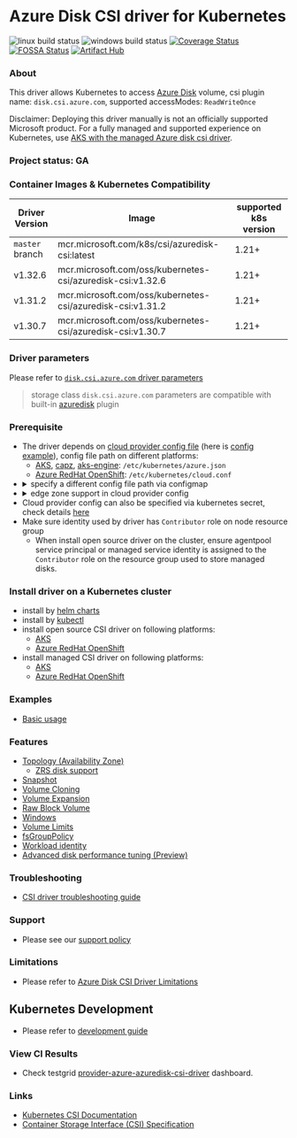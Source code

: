 # Azure Disk CSI driver for Kubernetes

![linux build status](https://github.com/kubernetes-sigs/azuredisk-csi-driver/actions/workflows/linux.yml/badge.svg)
![windows build status](https://github.com/kubernetes-sigs/azuredisk-csi-driver/actions/workflows/windows.yml/badge.svg)
[![Coverage Status](https://coveralls.io/repos/github/kubernetes-sigs/azuredisk-csi-driver/badge.svg?branch=master)](https://coveralls.io/github/kubernetes-sigs/azuredisk-csi-driver?branch=master)
[![FOSSA Status](https://app.fossa.io/api/projects/git%2Bgithub.com%2Fkubernetes-sigs%2Fazuredisk-csi-driver.svg?type=shield)](https://app.fossa.io/projects/git%2Bgithub.com%2Fkubernetes-sigs%2Fazuredisk-csi-driver?ref=badge_shield)
[![Artifact Hub](https://img.shields.io/endpoint?url=https://artifacthub.io/badge/repository/azuredisk-csi-driver)](https://artifacthub.io/packages/search?repo=azuredisk-csi-driver)

### About
This driver allows Kubernetes to access [Azure Disk](https://azure.microsoft.com/en-us/services/storage/disks/) volume, csi plugin name: `disk.csi.azure.com`, supported accessModes: `ReadWriteOnce`

Disclaimer: Deploying this driver manually is not an officially supported Microsoft product. For a fully managed and supported experience on Kubernetes, use [AKS with the managed Azure disk csi driver](https://learn.microsoft.com/en-us/azure/aks/azure-disk-csi).

### Project status: GA

### Container Images & Kubernetes Compatibility
|Driver Version  |Image                                                      | supported k8s version |
|----------------|-----------------------------------------------------------|-----------------------|
|`master` branch |mcr.microsoft.com/k8s/csi/azuredisk-csi:latest             | 1.21+                 |
|v1.32.6         |mcr.microsoft.com/oss/kubernetes-csi/azuredisk-csi:v1.32.6 | 1.21+                 |
|v1.31.2         |mcr.microsoft.com/oss/kubernetes-csi/azuredisk-csi:v1.31.2 | 1.21+                 |
|v1.30.7         |mcr.microsoft.com/oss/kubernetes-csi/azuredisk-csi:v1.30.7 | 1.21+                 |

### Driver parameters

Please refer to [`disk.csi.azure.com` driver parameters](./docs/driver-parameters.md)
> storage class `disk.csi.azure.com` parameters are compatible with built-in [azuredisk](https://kubernetes.io/docs/concepts/storage/volumes/#azuredisk) plugin

### Prerequisite

- The driver depends on [cloud provider config file](https://github.com/kubernetes/cloud-provider-azure/blob/master/docs/cloud-provider-config.md) (here is [config example](./deploy/example/azure.json)), config file path on different platforms:
   - [AKS](https://docs.microsoft.com/en-us/azure/aks/), [capz](https://github.com/kubernetes-sigs/cluster-api-provider-azure), [aks-engine](https://github.com/Azure/aks-engine): `/etc/kubernetes/azure.json`
   - [Azure RedHat OpenShift](https://docs.openshift.com/container-platform/4.11/storage/container_storage_interface/persistent-storage-csi-azure.html): `/etc/kubernetes/cloud.conf`
 - <details> <summary>specify a different config file path via configmap</summary></br>create configmap "azure-cred-file" before driver starts up</br><pre>kubectl create configmap azure-cred-file --from-literal=path="/etc/kubernetes/cloud.conf" --from-literal=path-windows="C:\\k\\cloud.conf" -n kube-system</pre></details>
- <details> <summary>edge zone support in cloud provider config</summary></br>`extendedLocationType` and `extendedLocationName` should be added into cloud provider config file, available values of `extendedLocationName` are `attatlanta1`, `attdallas1`, `attnewyork1`, `attdetroit1`</br><pre>```"extendedLocationType": "edgezone","extendedLocationName": "attatlanta1",```</pre></details>
 - Cloud provider config can also be specified via kubernetes secret, check details [here](./docs/read-from-secret.md)
 - Make sure identity used by driver has `Contributor` role on node resource group
   - When install open source driver on the cluster, ensure agentpool service principal or managed service identity is assigned to the `Contributor` role on the resource group used to store managed disks.

### Install driver on a Kubernetes cluster
 - install by [helm charts](./charts)
 - install by [kubectl](./docs/install-azuredisk-csi-driver.md)
 - install open source CSI driver on following platforms:
    - [AKS](./docs/install-driver-on-aks.md)
    - [Azure RedHat OpenShift](https://github.com/ezYakaEagle442/aro-pub-storage/blob/master/setup-store-CSI-driver-azure-disk.md)
 - install managed CSI driver on following platforms:
   - [AKS](https://learn.microsoft.com/en-us/azure/aks/csi-storage-drivers)
   - [Azure RedHat OpenShift](https://docs.openshift.com/container-platform/4.11/storage/container_storage_interface/persistent-storage-csi-azure.html)

### Examples

- [Basic usage](./deploy/example/e2e_usage.md)

### Features

- [Topology (Availability Zone)](./deploy/example/topology)
  - [ZRS disk support](./deploy/example/topology#zrs-disk-support)
- [Snapshot](./deploy/example/snapshot)
- [Volume Cloning](./deploy/example/cloning)
- [Volume Expansion](./deploy/example/resize)
- [Raw Block Volume](./deploy/example/rawblock)
- [Windows](./deploy/example/windows)
- [Volume Limits](./deploy/example/volumelimits)
- [fsGroupPolicy](./deploy/example/fsgroup)
- [Workload identity](./docs/workload-identity.md)
- [Advanced disk performance tuning (Preview)](./docs/perf-profiles.md)

### Troubleshooting

- [CSI driver troubleshooting guide](./docs/csi-debug.md)

### Support

- Please see our [support policy][support-policy]

### Limitations

- Please refer to [Azure Disk CSI Driver Limitations](./docs/limitations.md)

## Kubernetes Development

- Please refer to [development guide](./docs/csi-dev.md)

### View CI Results

- Check testgrid [provider-azure-azuredisk-csi-driver](https://testgrid.k8s.io/provider-azure-azuredisk-csi-driver) dashboard.

### Links

- [Kubernetes CSI Documentation](https://kubernetes-csi.github.io/docs/)
- [Container Storage Interface (CSI) Specification](https://github.com/container-storage-interface/spec)

[support-policy]: support.md
